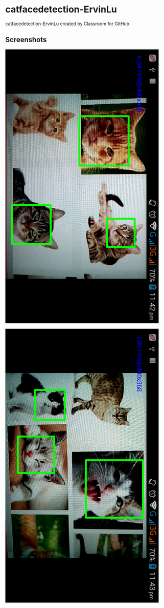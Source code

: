 # catfacedetection-ErvinLu
catfacedetection-ErvinLu created by Classroom for GitHub

## Screenshots

![alt tag](https://github.com/DeLaSalleUniversity-Manila/catfacedetection-ErvinLu/blob/master/device-2015-12-07-234213.png)

![alt tag](https://github.com/DeLaSalleUniversity-Manila/catfacedetection-ErvinLu/blob/master/device-2015-12-07-234314.png)
